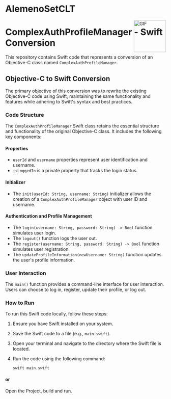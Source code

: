 # AlemenoSetCLT
<div style="position: relative;">
  <img src="https://media.giphy.com/media/eeZ67sOff8tXgeErq1/giphy.gif" alt="GIF" style="width: 100px; height: auto; position: absolute; top: 0; right: 0;">
</div>


# ComplexAuthProfileManager - Swift Conversion

This repository contains Swift code that represents a conversion of an Objective-C class named `ComplexAuthProfileManager`. 

## Objective-C to Swift Conversion

The primary objective of this conversion was to rewrite the existing Objective-C code using Swift, maintaining the same functionality and features while adhering to Swift's syntax and best practices.

### Code Structure

The `ComplexAuthProfileManager` Swift class retains the essential structure and functionality of the original Objective-C class. It includes the following key components:

#### Properties

- `userId` and `username` properties represent user identification and username.
- `isLoggedIn` is a private property that tracks the login status.

#### Initializer

- The `init(userId: String, username: String)` initializer allows the creation of a `ComplexAuthProfileManager` object with user ID and username.

#### Authentication and Profile Management

- The `login(username: String, password: String) -> Bool` function simulates user login.
- The `logout()` function logs the user out.
- The `register(username: String, password: String) -> Bool` function simulates user registration.
- The `updateProfileInformation(newUsername: String)` function updates the user's profile information.

### User Interaction

The `main()` function provides a command-line interface for user interaction. Users can choose to log in, register, update their profile, or log out.

### How to Run

To run this Swift code locally, follow these steps:

1. Ensure you have Swift installed on your system.

2. Save the Swift code to a file (e.g., `main.swift`).

3. Open your terminal and navigate to the directory where the Swift file is located.

4. Run the code using the following command:

   ```
   swift main.swift
   ```
#### or 

 Open the Project, build and run. 



